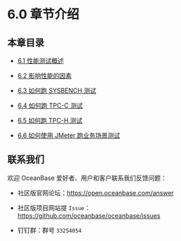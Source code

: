 # 6.0 章节介绍

## 本章目录

* [6.1 性能测试概述](../6.6-0-test-oceanbase-database/2.performance-testing-overview.md)

* [6.2 影响性能的因素](../6.6-0-test-oceanbase-database/3.6-2-factors-affecting-performance.md)

* [6.3 如何跑 SYSBENCH 测试](../6.6-0-test-oceanbase-database/4.6-3-how-to-run-the-sysbench-test.md)

* [6.4 如何跑 TPC-C 测试](../6.6-0-test-oceanbase-database/5.6-4-how-do-i-run-the-tpc-c-test.md)

* [6.5 如何跑 TPC-H 测试](../6.6-0-test-oceanbase-database/6.6-5-how-do-i-run-tpc-h-tests.md)

* [6.6 如何使用 JMeter 跑业务场景测试](../6.6-0-test-oceanbase-database/7.6-6-how-to-use-testing-in-running-business-scenarios.md)

## 联系我们

欢迎 OceanBase 爱好者、用户和客户联系我们反馈问题：

* 社区版官网论坛：https://open.oceanbase.com/answer

* 社区版项目网站提 `Issue`：https://github.com/oceanbase/oceanbase/issues

* 钉钉群：群号 `33254054`
